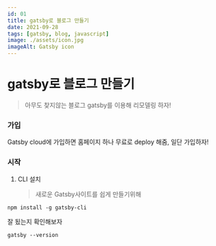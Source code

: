 ```yaml
---
id: 01
title: gatsby로 블로그 만들기
date: 2021-09-28
tags: [gatsby, blog, javascript]
image: ./assets/icon.jpg
imageAlt: Gatsby icon
---
```


# gatsby로 블로그 만들기

> 아무도 찾지않는 블로그
> gatsby를 이용해 리모델링 하자!

### 가입

Gatsby cloud에 가입하면 홈페이지 하나 무료로 deploy 해줌, 일단 가입하자!

### 시작

1. CLI 설치
   > 새로운 Gatsby사이트를 쉽게 만들기위해

```shell
npm install -g gatsby-cli
```

잘 됬는지 확인해보자

```shell
gatsby --version
```
